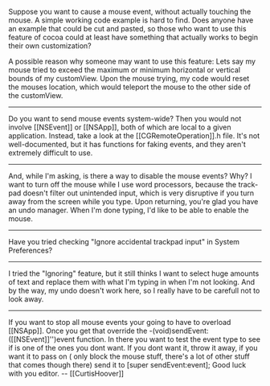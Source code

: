 

Suppose you want to cause a mouse event, without actually touching the mouse.  A simple working code example is hard to find.  Does anyone have an example that could be cut and pasted, so those who want to use this feature of cocoa could at least have something that actually works to begin their own customization?

A possible reason why someone may want to use this feature:  Lets say my mouse tried to exceed the maximum or minimum horizontal or vertical bounds of my customView.  Upon the mouse trying, my code would reset the mouses location, which would teleport the mouse to the other side of the customView.

----

Do you want to send mouse events system-wide? Then you would not involve [[NSEvent]] or [[NSApp]], both of which are local to a given application. Instead, take a look at the [[CGRemoteOperation]].h file. It's not well-documented, but it has functions for faking events, and they aren't extremely difficult to use.

----

And, while I'm asking, is there a way to disable the mouse events?  Why?  I want to turn off the mouse while I use word processors, because the track-pad doesn't filter out unintended input, which is very disruptive if you turn away from the screen while you type.  Upon returning, you're glad you have an undo manager. When I'm done typing, I'd like to be able to enable the mouse.

----

Have you tried checking "Ignore accidental trackpad input" in System Preferences?

----

I tried the "Ignoring" feature, but it still thinks I want to select huge amounts of text and replace them with what I'm typing in when I'm not looking.  And by the way, my undo doesn't work here, so I really have to be carefull not to look away.


----

If you want to stop all mouse events your going to have to overload [[NSApp]]. Once you get that override the -(void)sendEvent:([[NSEvent]]'')event function. In there you want to test the event type to see if is one of the ones you dont want. If you dont want it, throw it away, if you want it to pass on ( only block the mouse stuff, there's a lot of other stuff that comes though there) send it to [super sendEvent:event]; Good luck with you editor. -- [[CurtisHoover]]